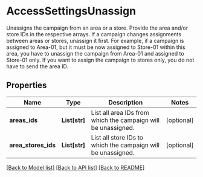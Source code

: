 # AccessSettingsUnassign

Unassigns the campaign from an area or a store. Provide the area and/or store IDs in the respective arrays. If a campaign changes assignments between areas or stores, unassign it first. For example, if a campaign is assigned to Area-01, but it must be now assigned to Store-01 within this area, you have to unassign the campaign from Area-01 and assigned to Store-01 only.  If you want to assign the campaign to stores only, you do not have to send the area ID.

## Properties

Name | Type | Description | Notes
------------ | ------------- | ------------- | -------------
**areas_ids** | **List[str]** | List all area IDs from which the campaign will be unassigned. | [optional] 
**area_stores_ids** | **List[str]** | List all store IDs to which the campaign will be unassigned. | [optional] 

[[Back to Model list]](../README.md#documentation-for-models) [[Back to API list]](../README.md#documentation-for-api-endpoints) [[Back to README]](../README.md)


